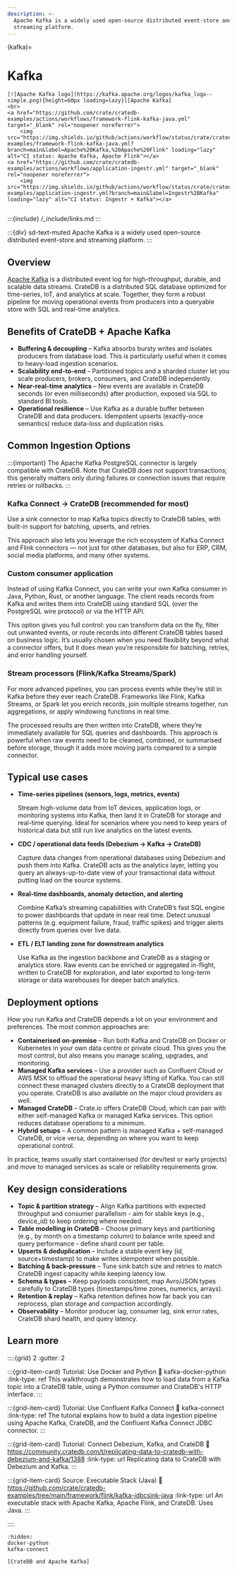 ```yaml
---
description: >-
  Apache Kafka is a widely used open-source distributed event-store and
  streaming platform.
---
```

(kafka)=
# Kafka

```{div} .float-right .text-right
[![Apache Kafka logo](https://kafka.apache.org/logos/kafka_logo--simple.png){height=60px loading=lazy}][Apache Kafka]
<br>
<a href="https://github.com/crate/cratedb-examples/actions/workflows/framework-flink-kafka-java.yml" target="_blank" rel="noopener noreferrer">
    <img src="https://img.shields.io/github/actions/workflow/status/crate/cratedb-examples/framework-flink-kafka-java.yml?branch=main&label=Apache%20Kafka,%20Apache%20Flink" loading="lazy" alt="CI status: Apache Kafka, Apache Flink"></a>
<a href="https://github.com/crate/cratedb-examples/actions/workflows/application-ingestr.yml" target="_blank" rel="noopener noreferrer">
    <img src="https://img.shields.io/github/actions/workflow/status/crate/cratedb-examples/application-ingestr.yml?branch=main&label=Ingestr%2BKafka" loading="lazy" alt="CI status: Ingestr + Kafka"></a>
```
```{div} .clearfix
```

:::{include} /_include/links.md
:::

:::{div} sd-text-muted
Apache Kafka is a widely used open-source distributed event-store and streaming platform.
:::


## Overview

[Apache Kafka] is a distributed event log for high-throughput, durable, and scalable data streams. CrateDB is a distributed SQL database optimized for time-series, IoT, and analytics at scale. Together, they form a robust pipeline for moving operational events from producers into a queryable store with SQL and real-time analytics.

## Benefits of CrateDB + Apache Kafka

* **Buffering & decoupling** – Kafka absorbs bursty writes and isolates producers from database load. This is particularly useful when it comes to heavy-load ingestion scenarios.
* **Scalability end-to-end** – Partitioned topics and a sharded cluster let you scale producers, brokers, consumers, and CrateDB independently.
* **Near-real-time analytics** – New events are available in CrateDB seconds (or even milliseconds) after production, exposed via SQL to standard BI tools.
* **Operational resilience** – Use Kafka as a durable buffer between CrateDB and data producers. Idempotent upserts (exactly-once semantics) reduce data-loss and duplication risks.

## Common Ingestion Options

:::{important}
The Apache Kafka PostgreSQL connector is largely compatible with CrateDB. Note that CrateDB does not support transactions; this generally matters only during failures or connection issues that require retries or rollbacks.
:::

### Kafka Connect → CrateDB (recommended for most)

Use a sink connector to map Kafka topics directly to CrateDB tables, with built-in support for batching, upserts, and retries.&#x20;

This approach also lets you leverage the rich ecosystem of Kafka Connect and Flink connectors — not just for other databases, but also for ERP, CRM, social media platforms, and many other systems.

### Custom consumer application

Instead of using Kafka Connect, you can write your own Kafka consumer in Java, Python, Rust, or another language. The client reads records from Kafka and writes them into CrateDB using standard SQL (over the PostgreSQL wire protocol) or via the HTTP API.

This option gives you full control: you can transform data on the fly, filter out unwanted events, or route records into different CrateDB tables based on business logic. It’s usually chosen when you need flexibility beyond what a connector offers, but it does mean you’re responsible for batching, retries, and error handling yourself.

### Stream processors (Flink/Kafka Streams/Spark)

For more advanced pipelines, you can process events while they’re still in Kafka before they ever reach CrateDB. Frameworks like Flink, Kafka Streams, or Spark let you enrich records, join multiple streams together, run aggregations, or apply windowing functions in real time.

The processed results are then written into CrateDB, where they’re immediately available for SQL queries and dashboards. This approach is powerful when raw events need to be cleaned, combined, or summarised before storage, though it adds more moving parts compared to a simple connector.

## Typical use cases

*   **Time-series pipelines (sensors, logs, metrics, events)**

    Stream high-volume data from IoT devices, application logs, or monitoring systems into Kafka, then land it in CrateDB for storage and real-time querying. Ideal for scenarios where you need to keep years of historical data but still run live analytics on the latest events.
*   **CDC / operational data feeds (Debezium → Kafka → CrateDB)**

    Capture data changes from operational databases using Debezium and push them into Kafka. CrateDB acts as the analytics layer, letting you query an always-up-to-date view of your transactional data without putting load on the source systems.
*   **Real-time dashboards, anomaly detection, and alerting**

    Combine Kafka’s streaming capabilities with CrateDB’s fast SQL engine to power dashboards that update in near real time. Detect unusual patterns (e.g. equipment failure, fraud, traffic spikes) and trigger alerts directly from queries over live data.
*   **ETL / ELT landing zone for downstream analytics**

    Use Kafka as the ingestion backbone and CrateDB as a staging or analytics store. Raw events can be enriched or aggregated in-flight, written to CrateDB for exploration, and later exported to long-term storage or data warehouses for deeper batch analytics.

## Deployment options

How you run Kafka and CrateDB depends a lot on your environment and preferences. The most common approaches are:

* **Containerised on-premise** – Run both Kafka and CrateDB on Docker or Kubernetes in your own data centre or private cloud. This gives you the most control, but also means you manage scaling, upgrades, and monitoring.
* **Managed Kafka services** – Use a provider such as Confluent Cloud or AWS MSK to offload the operational heavy lifting of Kafka. You can still connect these managed clusters directly to a CrateDB deployment that you operate. CrateDB is also available on the major cloud providers as well.
* **Managed CrateDB** – Crate\.io offers CrateDB Cloud, which can pair with either self-managed Kafka or managed Kafka services. This option reduces database operations to a minimum.
* **Hybrid setups** – A common pattern is managed Kafka + self-managed CrateDB, or vice versa, depending on where you want to keep operational control.

In practice, teams usually start containerised (for dev/test or early projects) and move to managed services as scale or reliability requirements grow.

## Key design considerations

* **Topic & partition strategy** – Align Kafka partitions with expected throughput and consumer parallelism - aim for stable keys (e.g., device\_id) to keep ordering where needed.
* **Table modelling in CrateDB** – Choose primary keys and partitioning (e.g., by month on a timestamp column) to balance write speed and query performance - define shard count per table.
* **Upserts & deduplication** – Include a stable event key (id, source+timestamp) to make writes idempotent when possible.
* **Batching & back-pressure** – Tune sink batch size and retries to match CrateDB ingest capacity while keeping latency low.
* **Schema & types** – Keep payloads consistent, map Avro/JSON types carefully to CrateDB types (timestamps/time zones, numerics, arrays).
* **Retention & replay** – Kafka retention defines how far back you can reprocess, plan storage and compaction accordingly.
* **Observability** – Monitor producer lag, consumer lag, sink error rates, CrateDB shard health, and query latency.

## Learn more

::::{grid} 2
:gutter: 2

:::{grid-item-card} Tutorial: Use Docker and Python
:link: kafka-docker-python
:link-type: ref
This walkthrough demonstrates how to load data from a Kafka topic into a
CrateDB table, using a Python consumer and CrateDB's HTTP interface.
:::

:::{grid-item-card} Tutorial: Use Confluent Kafka Connect
:link: kafka-connect
:link-type: ref
The tutorial explains how to build a data ingestion pipeline using Apache
Kafka, CrateDB, and the Confluent Kafka Connect JDBC connector.
:::

:::{grid-item-card} Tutorial: Connect Debezium, Kafka, and CrateDB
:link: https://community.cratedb.com/t/replicating-data-to-cratedb-with-debezium-and-kafka/1388
:link-type: url
Replicating data to CrateDB with Debezium and Kafka.
:::

:::{grid-item-card} Source: Executable Stack (Java)
:link: https://github.com/crate/cratedb-examples/tree/main/framework/flink/kafka-jdbcsink-java
:link-type: url
An executable stack with Apache Kafka, Apache Flink, and CrateDB. Uses Java.
:::

::::

```{toctree}
:hidden:
docker-python
kafka-connect
```

```{seealso}
[CrateDB and Apache Kafka]
```


[Apache Kafka]: https://kafka.apache.org/
[CrateDB and Apache Kafka]: https://cratedb.com/integrations/cratedb-and-kafka
